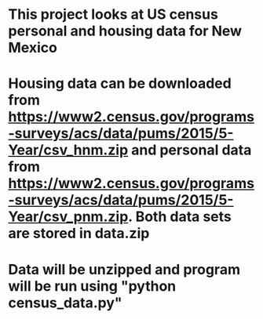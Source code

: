 # This project looks at US census personal and housing data for New Mexico 
# Housing data can be downloaded from https://www2.census.gov/programs-surveys/acs/data/pums/2015/5-Year/csv_hnm.zip and personal data from https://www2.census.gov/programs-surveys/acs/data/pums/2015/5-Year/csv_pnm.zip. Both data sets are stored in data.zip
# Data will be unzipped and program will be run using "python census_data.py"
